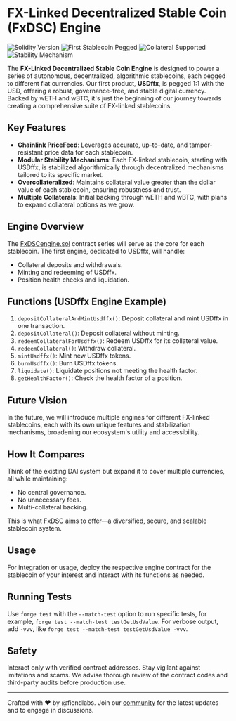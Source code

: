 # FX-Linked Decentralized Stable Coin (FxDSC) Engine

![Solidity Version](https://img.shields.io/badge/Solidity-0.8.18-blue?logo=solidity)
![First Stablecoin Pegged](https://img.shields.io/badge/Pegged-USDffx%20%241.00-green)
![Collateral Supported](https://img.shields.io/badge/Collateral-wETH%20|%20wBTC-orange)
![Stability Mechanism](https://img.shields.io/badge/Stability-Multiple--Algo--Decentralized-purple)

The **FX-Linked Decentralized Stable Coin Engine** is designed to power a series of autonomous, decentralized, algorithmic stablecoins, each pegged to different fiat currencies. Our first product, **USDffx**, is pegged 1:1 with the USD, offering a robust, governance-free, and stable digital currency. Backed by wETH and wBTC, it's just the beginning of our journey towards creating a comprehensive suite of FX-linked stablecoins.

## Key Features
- **Chainlink PriceFeed**: Leverages accurate, up-to-date, and tamper-resistant price data for each stablecoin.
- **Modular Stability Mechanisms**: Each FX-linked stablecoin, starting with USDffx, is stabilized algorithmically through decentralized mechanisms tailored to its specific market.
- **Overcollateralized**: Maintains collateral value greater than the dollar value of each stablecoin, ensuring robustness and trust.
- **Multiple Collaterals**: Initial backing through wETH and wBTC, with plans to expand collateral options as we grow.

## Engine Overview
The [FxDSCengine.sol](./contracts/FxDSCengine.sol) contract series will serve as the core for each stablecoin. The first engine, dedicated to USDffx, will handle:
- Collateral deposits and withdrawals.
- Minting and redeeming of USDffx.
- Position health checks and liquidation.

## Functions (USDffx Engine Example)

1. `depositCollateralAndMintUsdffx()`: Deposit collateral and mint USDffx in one transaction.
2. `depositCollateral()`: Deposit collateral without minting.
3. `redeemCollateralForUsdffx()`: Redeem USDffx for its collateral value.
4. `redeemCollateral()`: Withdraw collateral.
5. `mintUsdffx()`: Mint new USDffx tokens.
6. `burnUsdffx()`: Burn USDffx tokens.
7. `liquidate()`: Liquidate positions not meeting the health factor.
8. `getHealthFactor()`: Check the health factor of a position.

## Future Vision

In the future, we will introduce multiple engines for different FX-linked stablecoins, each with its own unique features and stabilization mechanisms, broadening our ecosystem's utility and accessibility.

## How It Compares

Think of the existing DAI system but expand it to cover multiple currencies, all while maintaining:
- No central governance.
- No unnecessary fees.
- Multi-collateral backing.

This is what FxDSC aims to offer—a diversified, secure, and scalable stablecoin system.

## Usage

For integration or usage, deploy the respective engine contract for the stablecoin of your interest and interact with its functions as needed.

## Running Tests

Use `forge test` with the `--match-test` option to run specific tests, for example, `forge test --match-test testGetUsdValue`. For verbose output, add `-vvv`, like `forge test --match-test testGetUsdValue -vvv`.

## Safety

Interact only with verified contract addresses. Stay vigilant against imitations and scams. We advise thorough review of the contract codes and third-party audits before production use.

---

Crafted with ❤️ by @fiendlabs. Join our [community](#) for the latest updates and to engage in discussions.
